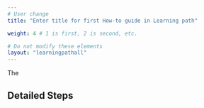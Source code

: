 ```yaml
---
# User change
title: "Enter title for first How-to guide in Learning path"

weight: 4 # 1 is first, 2 is second, etc.

# Do not modify these elements
layout: "learningpathall"
---
```

The 
 

## Detailed Steps




